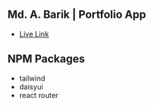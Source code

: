 

## Md. A. Barik | Portfolio App
- [Live Link](linkedin.com)

## NPM Packages
- tailwind
- daisyui
- react router